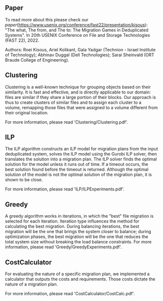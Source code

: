 Paper
------
To read more about this please check our *paper*(https://www.usenix.org/conference/fast22/presentation/kisous):
   "The what, The from, and The to: The Migration Games in Deduplicated Systems". In 20th USENIX Conference on File and Storage Technologies (FAST 22), 2022.

Authors: Roei Kisous, Ariel Kolikant, Gala Yadgar (Technion - Israel Institute of Technology);
           Abhinav Duggal (Dell Technologies);
           Sarai Sheinvald (ORT Braude College of Engineering).
		   
Clustering
------
Clustering is a well-known technique for grouping objects based on their similarity. 
It is fast and effective, and is directly applicable to our domain: files are similar if they share a large portion of their blocks. 
Our approach is thus to create clusters of similar files and to assign each cluster to a volume, remapping those files that were assigned to a volume different from their original location.

For more information, please read 'Clustering/Clustering.pdf'.

ILP
------
The ILP algorithm constructs an ILP model for migration plans from the input deduplicated system, solves the ILP model using the Gurobi ILP solver, then translates the solution into a migration plan. The ILP solver finds the optimal solution for the model unless it runs out of time. If a timeout occurs, the best solution found before the timeout is returned. Although the optimal solution of the model is not the optimal solution of the migration plan, it is shown to be close. 

For more information, please read 'ILP/ILPExperiments.pdf'.

Greedy
------
A greedy algorithm works in iterations, in which the "best" file migration is selected for each iteration. Iteration type influences the method for calculating the best migration. During balancing iterations, the best migration will be the one that brings the system closer to balance; during optimization phases, the best migration will be the one that reduces the total system size without breaking the load balance constraints.
For more information, please read 'Greedy/GreedyExperiments.pdf'.

CostCalculator
------
For evaluating the nature of a specific migration plan, we implemented a calculator that outputs the costs and requirements.
Those costs dictate the nature of a migration plan.

For more information, please read 'CostCalculator/CostCalc.pdf'.


